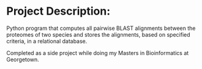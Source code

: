 # Project Description:
Python program that computes all pairwise BLAST alignments between the proteomes of two species and stores the alignments, based on specified criteria, in a relational database.

Completed as a side project while doing my Masters in Bioinformatics at Georgetown.